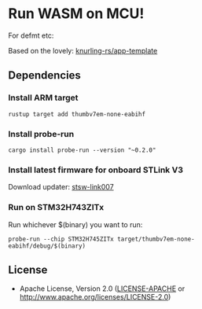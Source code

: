 # Run WASM on MCU!

For defmt etc:

Based on the lovely: [knurling-rs/app-template](https://github.com/knurling-rs/app-template)


## Dependencies

### Install ARM target

    rustup target add thumbv7em-none-eabihf

### Install probe-run

    cargo install probe-run --version "~0.2.0"

### Install latest firmware for onboard STLink V3

Download updater: [stsw-link007](https://www.st.com/content/st_com/en/products/development-tools/software-development-tools/stm32-software-development-tools/stm32-programmers/stsw-link007.html)

### Run on STM32H743ZITx

Run whichever $(binary) you want to run:

    probe-run --chip STM32H745ZITx target/thumbv7em-none-eabihf/debug/$(binary)

## License

- Apache License, Version 2.0 ([LICENSE-APACHE](LICENSE-APACHE) or
  http://www.apache.org/licenses/LICENSE-2.0)

